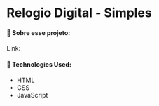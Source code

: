 # Relogio Digital - Simples

#### 🔹 Sobre esse projeto:

Link: 

#### 🔹 Technologies Used:
- HTML
- CSS
- JavaScript

